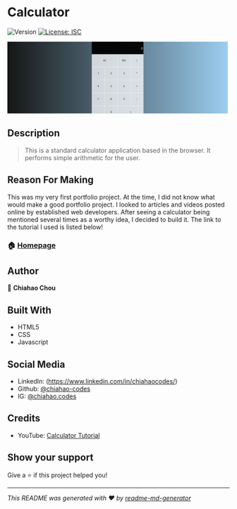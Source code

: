 # Calculator
![Version](https://img.shields.io/badge/version-1-blue.svg?cacheSeconds=2592000)
[![License: ISC](https://img.shields.io/badge/License-ISC-yellow.svg)](#)


![Calculator screenshot](./calculator_scrnshot.png)


## Description

>  This is a standard calculator application based in the browser. It performs simple arithmetic for the user.


## Reason For Making

This was my very first portfolio project. At the time, I did not know what would make a good portfolio project.
I looked to articles and videos posted online by established web developers. After seeing a calculator being mentioned several times as a worthy idea, I decided to build it. The link to the tutorial I used is listed below!


### 🏠 [Homepage](https://chiahao-codes.github.io/calculator/)


## Author

👤 **Chiahao Chou**


## Built With

* HTML5
* CSS
* Javascript


## Social Media

* LinkedIn: (https://www.linkedin.com/in/chiahaocodes/)
* Github: [@chiahao-codes](https://github.com/chiahao-codes)
* IG: [@chiahao.codes](https://www.instagram.com/chiahao.codes/)


## Credits

* YouTube: [Calculator Tutorial](https://youtu.be/j59qQ7YWLxw)


## Show your support
Give a ⭐️ if this project helped you!

***
_This README was generated with ❤️ by [readme-md-generator](https://github.com/kefranabg/readme-md-generator)_